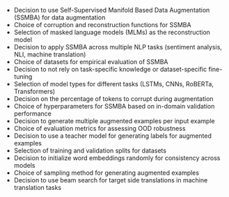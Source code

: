 - Decision to use Self-Supervised Manifold Based Data Augmentation (SSMBA) for data augmentation
- Choice of corruption and reconstruction functions for SSMBA
- Selection of masked language models (MLMs) as the reconstruction model
- Decision to apply SSMBA across multiple NLP tasks (sentiment analysis, NLI, machine translation)
- Choice of datasets for empirical evaluation of SSMBA
- Decision to not rely on task-specific knowledge or dataset-specific fine-tuning
- Selection of model types for different tasks (LSTMs, CNNs, RoBERTa, Transformers)
- Decision on the percentage of tokens to corrupt during augmentation
- Choice of hyperparameters for SSMBA based on in-domain validation performance
- Decision to generate multiple augmented examples per input example
- Choice of evaluation metrics for assessing OOD robustness
- Decision to use a teacher model for generating labels for augmented examples
- Selection of training and validation splits for datasets
- Decision to initialize word embeddings randomly for consistency across models
- Choice of sampling method for generating augmented examples
- Decision to use beam search for target side translations in machine translation tasks